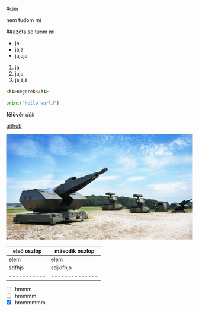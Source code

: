 #cím

nem tudom mi

##azóta se tuom mi

- ja
- jaja
- jajaja

1. ja
1. jaja
1. jajaja

```html
<h1>négerek</h1>
```

```python
print("hello world")
```

**félövér**
*dőlt*

[github](https://github.com/)

![cica](mantis.jpg)

| első oszlop | második oszlop |
| ----------- | -------------- |
| elem        | elem           |
| sdfhjs      | sdjklfhjo      |
| ----------- | -------------- |

- [ ] hmmm
- [ ] hmmmm
- [x] hmmmmmm